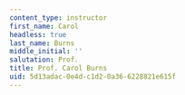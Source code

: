 ```yaml
---
content_type: instructor
first_name: Carol
headless: true
last_name: Burns
middle_initial: ''
salutation: Prof.
title: Prof. Carol Burns
uid: 5d13adac-0e4d-c1d2-0a36-6228821e615f
---
```

